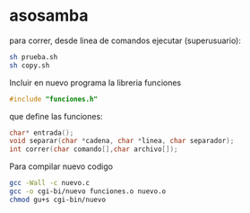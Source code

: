 # asosamba
para correr, 
desde linea de comandos ejecutar (superusuario):
```sh
sh prueba.sh
sh copy.sh
```
Incluir en nuevo programa la libreria funciones
```c
#include "funciones.h"
```
que define las funciones: 
```c
char* entrada(); 
void separar(char *cadena, char *linea, char separador);
int correr(char comando[],char archivo[]);
```

Para compilar nuevo codigo 
```sh
gcc -Wall -c nuevo.c
gcc -o cgi-bi/nuevo funciones.o nuevo.o 
chmod gu+s cgi-bin/nuevo
```
